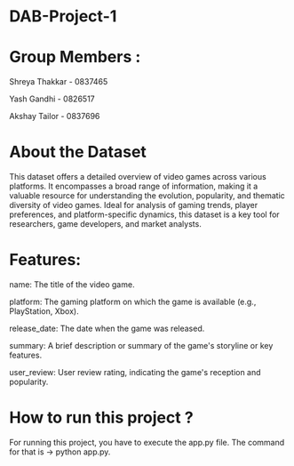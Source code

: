 # DAB-Project-1

# Group Members :
Shreya Thakkar - 0837465

Yash Gandhi - 0826517

Akshay Tailor - 0837696

# About the Dataset 
This dataset offers a detailed overview of video games across various platforms. It encompasses a broad range of information, making it a valuable resource for understanding the evolution, popularity, and thematic diversity of video games. Ideal for analysis of gaming trends, player preferences, and platform-specific dynamics, this dataset is a key tool for researchers, game developers, and market analysts.

# Features:
 name: The title of the video game.


 platform:  The gaming platform on which the game is available (e.g., PlayStation, Xbox).


 release_date: The date when the game was released.

 
 summary: A brief description or summary of the game's storyline or key features.

 
 user_review: User review rating, indicating the game's reception and popularity.

# How to run this project ?
For running this project, you have to execute the app.py file. The command for that is -> python app.py.




